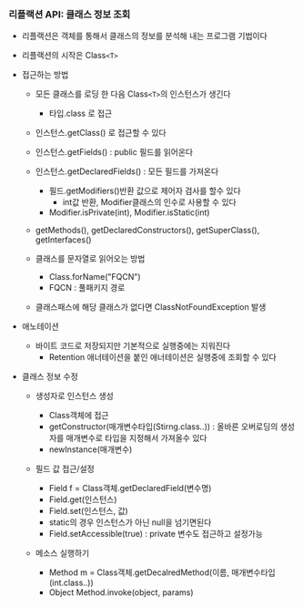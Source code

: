 ### 리플랙션 API: 클래스 정보 조회
- 리플랙션은 객체를 통해서 클래스의 정보를 분석해 내는 프로그램 기법이다
- 리플랙션의 시작은 Class```<T>```
- 접근하는 방법
    - 모든 클래스를 로딩 한 다음 Class```<T>```의 인스턴스가 생긴다
        - 타입.class 로 접근 
    - 인스턴스.getClass() 로 접근할 수 있다
    - 인스턴스.getFields() : public 필드를 읽어온다
    - 인스턴스.getDeclaredFields() : 모든 필드를 가져온다
        - 필드.getModifiers()반환 값으로 제어자 검사를 할수 있다
            - int값 반환, Modifier클래스의 인수로 사용할 수 있다
        - Modifier.isPrivate(int), Modifier.isStatic(int)
    
    - getMethods(), getDeclaredConstructors(), getSuperClass(), getInterfaces()
    - 클래스를 문자열로 읽어오는 방법
        - Class.forName("FQCN")
        - FQCN : 풀패키지 경로
    - 클래스패스에 해당 클래스가 없다면 ClassNotFoundException 발생


- 애노테이션
    - 바이트 코드로 저장되지만 기본적으로 실행중에는 지워진다
        - Retention 애너테이션을 붙인 애너테이션은 실행중에 조회할 수 있다

- 클래스 정보 수정
    - 생성자로 인스턴스 생성
        - Class객체에 접근
        - getConstructor(매개변수타입(Stirng.class..)) : 올바른 오버로딩의 생성자를 매개변수로 타입을 지정해서 가져올수 있다 
        - newInstance(매개변수)
    
    - 필드 값 접근/설정
        - Field f = Class객체.getDeclaredField(변수명)
        - Field.get(인스턴스)
        - Field.set(인스턴스, 값)
        - static의 경우 인스턴스가 아닌 null을 넘기면된다
        - Field.setAccessible(true) : private 변수도 접근하고 설정가능
    
    - 메소스 실행하기
        - Method m = Class객체.getDecalredMethod(이름, 매개변수타입(int.class..))
        - Object Method.invoke(object, params)